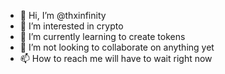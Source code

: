 - 👋 Hi, I’m @thxinfinity
- 👀 I’m interested in crypto
- 🌱 I’m currently learning to create tokens
- 💞️ I’m not looking to collaborate on anything yet
- 📫 How to reach me will have to wait right now

<!---
thxinfinity/thxinfinity is a ✨ special ✨ repository because its `README.md` (this file) appears on your GitHub profile.
You can click the Preview link to take a look at your changes.
--->

